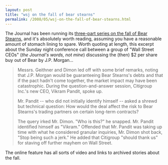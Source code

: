 ```yaml
---
layout: post
title: "wsj on the fall of bear stearns"
permalink: /2008/05/wsj-on-the-fall-of-bear-stearns.html
---
```


<p>The Journal has been running its <a href="http://online.wsj.com/page/2_1553.html">three-part series on the fall of Bear Stearns</a>, and it's absolutely worth reading, assuming you have a reasonable amount of stomach lining to spare.  Worth quoting at length, this excerpt about the Sunday night conference call between a group of "Wall Street CEOs" (<em>the Journal's words, not mine</em>) discussing the (then) $2 per share buy out of Bear by J.P. Morgan...</p>

<blockquote>
  <p>Messrs. Geithner and Dimon led off with some brief remarks, noting that J.P. Morgan would be guaranteeing Bear Stearns's debts and that if the pact hadn't come together, the market impact may have been catastrophic. During the question-and-answer session, Citigroup Inc.'s new CEO, Vikram Pandit, spoke up.</p>

  <p>Mr. Pandit -- who did not initially identify himself -- asked a shrewd but technical question: How would the deal affect the risk to Bear Stearns's trading partners on certain long-term contracts?</p>

  <p>The query irked Mr. Dimon. "Who is this?" he snapped. Mr. Pandit identified himself as "Vikram." Offended that Mr. Pandit was taking up time with what he considered granular inquiries, Mr. Dimon shot back, "Stop being such a jerk." He added that Citigroup "should thank us" for staving off further mayhem on Wall Street.</p>
</blockquote>

<p>The online feature has all sorts of video and links to archived stories about the fall.</p>




